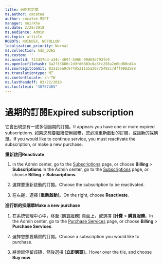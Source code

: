 ```yaml
---
title: 過期的訂閱
ms.author: cmcatee
author: cmcatee-MSFT
manager: mnirkhe
ms.date: 2/28/2018
ms.audience: Admin
ms.topic: article
ROBOTS: NOINDEX, NOFOLLOW
localization_priority: Normal
ms.collection: Adm_O365
ms.custom: ''
ms.assetid: 713d37dd-a34c-469f-b96b-99d63e793fe9
ms.openlocfilehash: 3a2f33686c2d9fd6803c0a5fc208a2e6bd80cd4b
ms.sourcegitcommit: 03a156a9c9740521155a30775492c7dff0982588
ms.translationtype: MT
ms.contentlocale: zh-TW
ms.lasthandoff: 03/22/2019
ms.locfileid: "30757485"
---
```

# <a name="expired-subscription"></a><span data-ttu-id="cde2b-102">過期的訂閱</span><span class="sxs-lookup"><span data-stu-id="cde2b-102">Expired subscription</span></span>

<span data-ttu-id="cde2b-103">它會出現您有一或多個過期的訂閱。</span><span class="sxs-lookup"><span data-stu-id="cde2b-103">It appears you have one or more expired subscriptions.</span></span> <span data-ttu-id="cde2b-104">如果您想要繼續使用服務，您必須重新啟動的訂閱，或讓新的採購單。</span><span class="sxs-lookup"><span data-stu-id="cde2b-104">If you would like to continue service, you must reactivate the subscription, or make a new purchase.</span></span>
  
 <span data-ttu-id="cde2b-105">**重新啟用**</span><span class="sxs-lookup"><span data-stu-id="cde2b-105">**Reactivate**</span></span>
  
1. <span data-ttu-id="cde2b-106">In the Admin center, go to the [Subscriptions](https://go.microsoft.com/fwlink/p/?linkid=842054) page, or choose **Billing** \> **Subscriptions**.</span><span class="sxs-lookup"><span data-stu-id="cde2b-106">In the Admin center, go to the [Subscriptions](https://go.microsoft.com/fwlink/p/?linkid=842054) page, or choose **Billing** \> **Subscriptions**.</span></span>
    
2. <span data-ttu-id="cde2b-107">選擇要重新啟動的訂閱。</span><span class="sxs-lookup"><span data-stu-id="cde2b-107">Choose the subscription to be reactivated.</span></span>
    
3. <span data-ttu-id="cde2b-108">在右邊，選擇 [**重新啟動**]。</span><span class="sxs-lookup"><span data-stu-id="cde2b-108">On the right, choose **Reactivate**.</span></span>
    
 <span data-ttu-id="cde2b-109">**進行新的採購單**</span><span class="sxs-lookup"><span data-stu-id="cde2b-109">**Make a new purchase**</span></span>
  
1. <span data-ttu-id="cde2b-110">在系統管理中心中，移至 [[購買服務](https://go.microsoft.com/fwlink/p/?linkid=868433)] 頁面上，或選擇 [**計費** \> **購買服務**。</span><span class="sxs-lookup"><span data-stu-id="cde2b-110">In the Admin center, go to the [Purchase Services](https://go.microsoft.com/fwlink/p/?linkid=868433) page, or choose **Billing** \> **Purchase Services**.</span></span>
    
2. <span data-ttu-id="cde2b-111">選擇您想要購買的訂閱。</span><span class="sxs-lookup"><span data-stu-id="cde2b-111">Choose a subscription you would like to purchase.</span></span>
    
3. <span data-ttu-id="cde2b-112">將滑鼠停留該磚，然後選擇 [**立即購買]**。</span><span class="sxs-lookup"><span data-stu-id="cde2b-112">Hover over the tile, and choose **Buy now**.</span></span>
    

